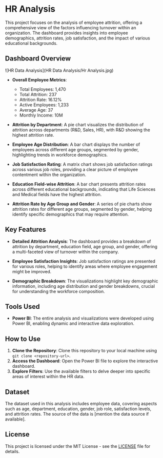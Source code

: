 # HR Analysis

This project focuses on the analysis of employee attrition, offering a comprehensive view of the factors influencing turnover within an organization. The dashboard provides insights into employee demographics, attrition rates, job satisfaction, and the impact of various educational backgrounds.

## Dashboard Overview

![HR Data Analysis](HR Data Analysis/Hr Analysis.jpg)

- **Overall Employee Metrics**: 
  - Total Employees: 1,470
  - Total Attrition: 237
  - Attrition Rate: 16.12%
  - Active Employees: 1,233
  - Average Age: 37
  - Monthly Income: 10M

- **Attrition by Department**: A pie chart visualizes the distribution of attrition across departments (R&D, Sales, HR), with R&D showing the highest attrition rate.

- **Employee Age Distribution**: A bar chart displays the number of employees across different age groups, segmented by gender, highlighting trends in workforce demographics.

- **Job Satisfaction Rating**: A matrix chart shows job satisfaction ratings across various job roles, providing a clear picture of employee contentment within the organization.

- **Education Field-wise Attrition**: A bar chart presents attrition rates across different educational backgrounds, indicating that Life Sciences and Medical fields have the highest attrition.

- **Attrition Rate by Age Group and Gender**: A series of pie charts show attrition rates for different age groups, segmented by gender, helping identify specific demographics that may require attention.

## Key Features

- **Detailed Attrition Analysis**: The dashboard provides a breakdown of attrition by department, education field, age group, and gender, offering a multi-faceted view of turnover within the company.

- **Employee Satisfaction Insights**: Job satisfaction ratings are presented for various roles, helping to identify areas where employee engagement might be improved.

- **Demographic Breakdown**: The visualizations highlight key demographic information, including age distribution and gender breakdowns, crucial for understanding the workforce composition.

## Tools Used

- **Power BI**: The entire analysis and visualizations were developed using Power BI, enabling dynamic and interactive data exploration.

## How to Use

1. **Clone the Repository**: Clone this repository to your local machine using `git clone <repository-url>`.
2. **Access the Dashboard**: Open the Power BI file to explore the interactive dashboard.
3. **Explore Filters**: Use the available filters to delve deeper into specific areas of interest within the HR data.

## Dataset

The dataset used in this analysis includes employee data, covering aspects such as age, department, education, gender, job role, satisfaction levels, and attrition rates. The source of the data is [mention the data source if available].

## License

This project is licensed under the MIT License - see the [LICENSE](LICENSE) file for details.
